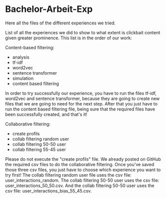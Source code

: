 # Bachelor-Arbeit-Exp
Here all the files of the different experiences we tried.

List of all the experiences we did to show to what extent is clickbait content given greater prominence. This list is in the order of our work: 

Content-based filtering:
- analysis
- tf-idf
- word2vec
- sentence transformer
- simulation
- content based filtering

In order to try successfully our experience, you have to run the files tf-idf, word2vec and sentence transformer, because they are going to create new files that we are going to need for the next step. After that you just have to run the content based filtering file, being sure that the required files have been successfully created, and that's it! 

Collaborative filtering:
- create profils
- collab filtering random user
- collab filtering 50-50 user
- collab filtering 55-45 user

Please do not execute the "create profils" file. We already posted on GitHub the required csv files to do the collaborative filtering. Once you've saved those three csv files, you just have to choose which experience you want to try first! The collab filtering random user file uses the csv file: user_interactions_random. The collab filtering 50-50 user uses the csv file: user_interactions_50_50.csv. And the collab filtering 50-50 user uses the csv file: user_interactions_bias_55_45.csv.
